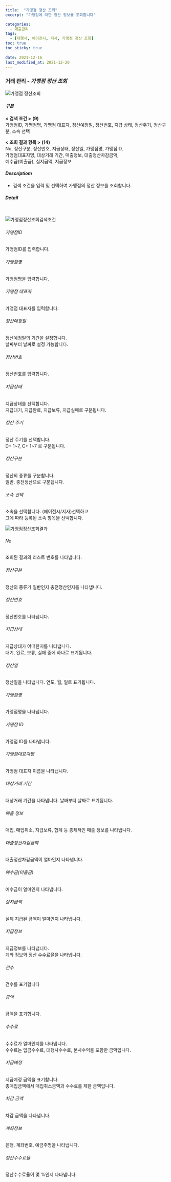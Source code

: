 ```yaml
---
title:  "가맹점 정산 조회"
excerpt: "가맹점에 대한 정산 정보를 조회합니다"

categories:
  - 매출관리
tags:
  - [대행사, 에이전시, 지사, 가맹점 정산 조회]
toc: true
toc_sticky: true
 
date: 2021-12-16
last_modified_at: 2021-12-20
---
```

### 거래 관리 - *가맹점 정산 조회*
![가맹점 정산조회](https://user-images.githubusercontent.com/95394003/146712911-8d6b084a-54a1-4b6f-b423-c0de3e7c9f10.jpeg)

#### *구분* <br>
**< 검색 조건 >** **(9)**
<br>가맹점ID, 가맹점명, 가맹점 대표자, 정산예정일, 정산번호, 지급 상태, 정산주기, 정산구분, 소속 선택

**< 조회 결과 항목 >** **(14)**
<br>No, 정산구분, 정산번호, 지급상태, 정산일, 가맹점명, 가맹점ID,<br>가맹점대표자명, 대상거래 기간, 매출정보, 대출정산차감금액,<br>예수금(미출금), 실지급액, 지급정보

#### *Descriptiom*
- 검색 조건을 입력 및 선택하여 가맹점의 정산 정보를 조회합니다.

#### *Detail*
<br>

![가맹점정산조회검색조건](https://user-images.githubusercontent.com/95394003/146712923-0ced2f7b-8517-4539-b7a8-c78308ee1d05.jpeg)
###### 가맹점ID
가맹점ID를 입력합니다.

###### 가맹점명
가맹점명을 입력합니다.

###### 가맹점 대표자
가맹점 대표자를 입력합니다.

###### 정산예정일
정산예정일의 기간을 설정합니다.<br>날짜부터 날짜로 설정 가능합니다.

###### 정산번호
정산번호를 입력합니다.

###### 지급상태
지급상태를 선택합니다.<br>지급대기, 지급완료, 지급보류, 지급실패로 구분됩니다.

###### 정산 주기
정산 주기를 선택합니다.<br>D+ 1~7, C+ 1~7 로 구분됩니다.

###### 정산구분
정산의 종류를 구분합니다.<br>일반, 충전정산으로 구분됩니다.

###### 소속 선택
소속을 선택합니다. (에이전시/지사)선택하고<br>그에 따라 등록된 소속 항목을 선택합니다.
<br>

![가맹점정산조회결과](https://user-images.githubusercontent.com/95394003/146712934-1d163d30-1de3-4e95-a773-287d6c37921b.jpeg)
###### No
조회된 결과의 리스트 번호를 나타냅니다.

###### 정산구분
정산의 종류가 일반인지 충전정산인지를 나타냅니다.

###### 정산번호
정산번호를 나타냅니다.

###### 지급상태
지급상태가 어떠한지를 나타냅니다.<br>대기, 완료, 보류, 실패 중에 하나로 표기됩니다.

###### 정산일
정산일을 나타냅니다. 연도, 월, 일로 표기됩니다.

###### 가맹점명
가맹점명을 나타냅니다.

###### 가맹점 ID
가맹점 ID를 나타냅니다.

###### 가맹점대표자명
가맹점 대표자 이름을 나타냅니다.

###### 대상거래 기간
대상거래 기간을 나타냅니다. 날짜부터 날짜로 표기됩니다.

###### 매출 정보
매입, 매입취소, 지급보류, 합계 등 총체적인 매출 정보를 나타냅니다.

###### 대출정산차감금액
대출정산차감금액이 얼마인지 나타냅니다.

###### 예수금(미출금)
예수금이 얼마인지 나타냅니다.

###### 실지급액
실제 지급된 금액이 얼마인지 나타냅니다.

###### 지급정보
지급정보를 나타냅니다.<br>계좌 정보와 정산 수수료율을 나타냅니다.

###### 건수
건수를 표기합니다

###### 금액
금액을 표기합니다.

###### 수수료
수수료가 얼마인지를 나타냅니다.<br>
수수료는 입금수수료, 대행사수수료, 본사수익을 포함한 금액입니다.

###### 지급예정
지급예정 금액을 표기합니다.<br>
총매입금액에서 매입취소금액과 수수료를 제한 금액입니다.

###### 차감 금액
차감 금액을 나타냅니다.

###### 계좌정보
은행, 계좌번호, 예금주명을 나타냅니다.

###### 정산수수료율
정산수수료율이 몇 %인지 나타냅니다.